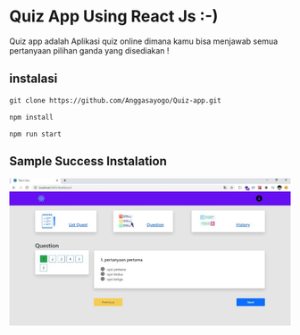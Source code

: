 # Quiz App Using React Js :-)
Quiz app adalah Aplikasi quiz online dimana kamu bisa menjawab semua pertanyaan pilihan ganda yang disediakan !

## instalasi
```
git clone https://github.com/Anggasayogo/Quiz-app.git
```
```
npm install
```
```
npm run start
```

## Sample Success Instalation
![](images/bg.jpeg) 